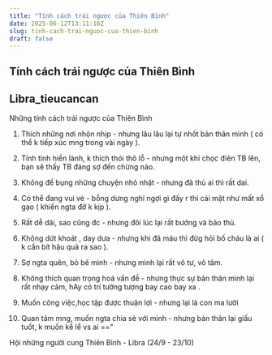 ```yaml
---
title: "Tính cách trái ngược của Thiên Bình"
date: 2025-06-12T13:11:10Z
slug: tinh-cach-trai-nguoc-cua-thien-binh
draft: false
---
```


## Tính cách trái ngược của Thiên Bình

## Libra_tieucancan

Những tính cách trái ngược của Thiên Bình 
 
1. Thích những nơi nhộn nhịp - nhưng lâu lâu lại tự nhốt bản thân mình ( có thể k tiếp xúc mng trong vài ngày ).
 
2. Tính tình hiền lành, k thích thói thô lỗ - nhưng một khi chọc điên TB lên, bạn sẽ thấy TB đáng sợ đến chừng nào.
 
3. Không để bụng những chuyện nhỏ nhặt - nhưng đã thù ai thì rất dai.
 
4. Có thể đang vui vẻ - bỗng dưng nghỉ ngợi gì đấy r thì cái mặt như mất xổ gạo ( khiến ngta đỡ k kịp  ).
 
5. Rất dễ dãi, sao cũng đc - nhưng đôi lúc lại rất bướng và bảo thủ.
 
6. Không dứt khoát , day dưa - nhưng khi đã máu thì đừg hỏi bố cháu là ai ( k cần bít hậu quả ra sao ).
 
7. Sợ ngta quên, bỏ bê mình - nhưng mình lại rất vô tư, vô tâm.
 
8. Không thích quan trọng hoá vấn đề - nhưng thực sự bản thân mình lại rất nhạy cảm, hAy có trí tưởng tượng bay cao bay xa .
 
9. Muốn công việc,học tập được thuận lợi - nhưng lại là con ma lười
 
10. Quan tâm mng, muốn ngta chia sẻ với mình - nhưng bản thân lại giấu tuốt, k muốn kể lể vs ai =="
 
Hội những người cung Thiên Bình - Libra (24/9 - 23/10)